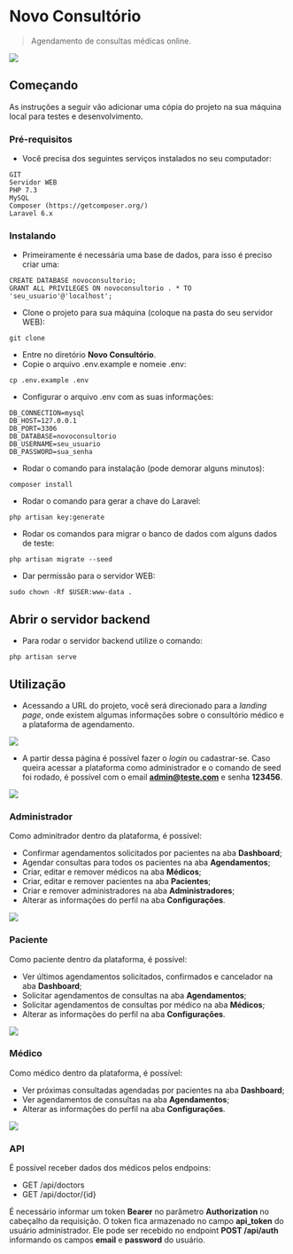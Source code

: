 # Novo Consultório

> Agendamento de consultas médicas online.

![](https://i.imgur.com/KbHcORs.png)

## Começando

As instruções a seguir vão adicionar uma cópia do projeto na sua máquina local para testes e desenvolvimento.

### Pré-requisitos

-   Você precisa dos seguintes serviços instalados no seu computador:

```
GIT
Servidor WEB
PHP 7.3
MySQL
Composer (https://getcomposer.org/)
Laravel 6.x
```

### Instalando

-   Primeiramente é necessária uma base de dados, para isso é preciso criar uma:

```
CREATE DATABASE novoconsultorio;
GRANT ALL PRIVILEGES ON novoconsultorio . * TO 'seu_usuario'@'localhost';
```

-   Clone o projeto para sua máquina (coloque na pasta do seu servidor WEB):

```
git clone
```

-   Entre no diretório **Novo Consultório**.
-   Copie o arquivo .env.example e nomeie .env:

```
cp .env.example .env
```

-   Configurar o arquivo .env com as suas informações:

```
DB_CONNECTION=mysql
DB_HOST=127.0.0.1
DB_PORT=3306
DB_DATABASE=novoconsultorio
DB_USERNAME=seu_usuario
DB_PASSWORD=sua_senha
```

-   Rodar o comando para instalação (pode demorar alguns minutos):

```
composer install
```

-   Rodar o comando para gerar a chave do Laravel:

```
php artisan key:generate
```

-   Rodar os comandos para migrar o banco de dados com alguns dados de teste:

```
php artisan migrate --seed
```

-   Dar permissão para o servidor WEB:

```
sudo chown -Rf $USER:www-data .
```

## Abrir o servidor backend

-   Para rodar o servidor backend utilize o comando:

```
php artisan serve
```

## Utilização

-   Acessando a URL do projeto, você será direcionado para a _landing page_, onde existem algumas informações sobre o consultório médico e a plataforma de agendamento.

![](https://i.imgur.com/H1RqkLv.png)

-   A partir dessa página é possível fazer o _login_ ou cadastrar-se. Caso queira acessar a plataforma como administrador e o comando de seed foi rodado, é possível com o email **admin@teste.com** e senha **123456**.

![](https://i.imgur.com/ltjjyaC.png)

### Administrador

Como adminitrador dentro da plataforma, é possível:

-   Confirmar agendamentos solicitados por pacientes na aba **Dashboard**;
-   Agendar consultas para todos os pacientes na aba **Agendamentos**;
-   Criar, editar e remover médicos na aba **Médicos**;
-   Criar, editar e remover pacientes na aba **Pacientes**;
-   Criar e remover administradores na aba **Administradores**;
-   Alterar as informações do perfil na aba **Configurações**.

![](https://i.imgur.com/XYu78CF.png)

### Paciente

Como paciente dentro da plataforma, é possível:

-   Ver últimos agendamentos solicitados, confirmados e cancelador na aba **Dashboard**;
-   Solicitar agendamentos de consultas na aba **Agendamentos**;
-   Solicitar agendamentos de consultas por médico na aba **Médicos**;
-   Alterar as informações do perfil na aba **Configurações**.

![](https://i.imgur.com/azEluok.png)

### Médico

Como médico dentro da plataforma, é possível:

-   Ver próximas consultadas agendadas por pacientes na aba **Dashboard**;
-   Ver agendamentos de consultas na aba **Agendamentos**;
-   Alterar as informações do perfil na aba **Configurações**.

![](https://i.imgur.com/mjQ7ihm.png)

### API

É possível receber dados dos médicos pelos endpoins:

-   GET /api/doctors
-   GET /api/doctor/{id}

É necessário informar um token **Bearer** no parâmetro **Authorization** no cabeçalho da requisição. O token fica armazenado no campo **api_token** do usuário administrador. Ele pode ser recebido no endpoint **POST /api/auth** informando os campos **email** e **password** do usuário.
